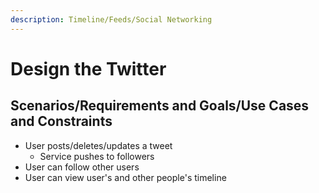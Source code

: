 ```yaml
---
description: Timeline/Feeds/Social Networking
---
```


# Design the Twitter

## Scenarios/Requirements and Goals/Use Cases and Constraints

* User posts/deletes/updates a tweet
  * Service pushes to followers
* User can follow other users
* User can view user's and other people's timeline



